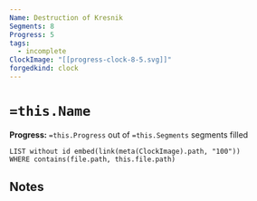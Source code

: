 ```yaml
---
Name: Destruction of Kresnik
Segments: 8
Progress: 5
tags:
  - incomplete
ClockImage: "[[progress-clock-8-5.svg]]"
forgedkind: clock
---
```


# `=this.Name`
**Progress:** `=this.Progress` out of `=this.Segments` segments filled

```dataview
LIST without id embed(link(meta(ClockImage).path, "100"))
WHERE contains(file.path, this.file.path)
```

## Notes

